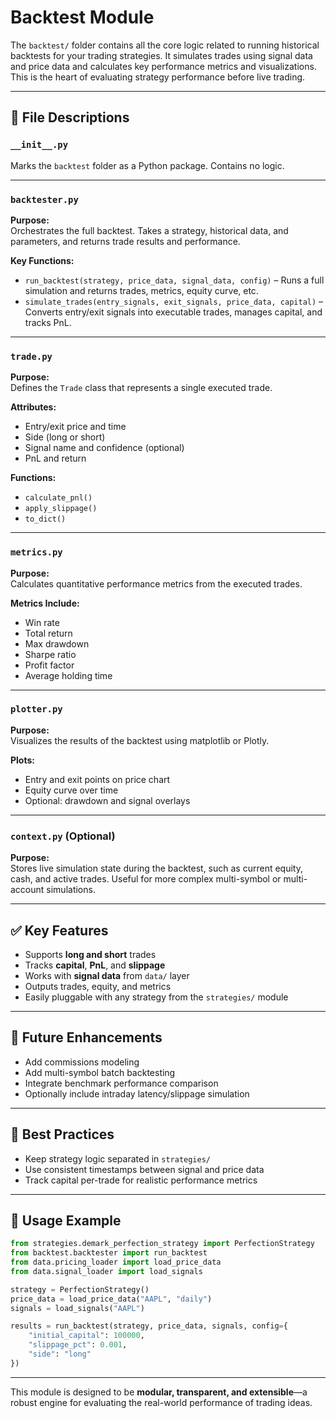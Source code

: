 # Backtest Module

The `backtest/` folder contains all the core logic related to running historical backtests for your trading strategies. It simulates trades using signal data and price data and calculates key performance metrics and visualizations. This is the heart of evaluating strategy performance before live trading.

---

## 📁 File Descriptions

### `__init__.py`
Marks the `backtest` folder as a Python package. Contains no logic.

---

### `backtester.py`
**Purpose:**  
Orchestrates the full backtest. Takes a strategy, historical data, and parameters, and returns trade results and performance.

**Key Functions:**
- `run_backtest(strategy, price_data, signal_data, config)` – Runs a full simulation and returns trades, metrics, equity curve, etc.
- `simulate_trades(entry_signals, exit_signals, price_data, capital)` – Converts entry/exit signals into executable trades, manages capital, and tracks PnL.

---

### `trade.py`
**Purpose:**  
Defines the `Trade` class that represents a single executed trade.

**Attributes:**
- Entry/exit price and time
- Side (long or short)
- Signal name and confidence (optional)
- PnL and return

**Functions:**
- `calculate_pnl()`
- `apply_slippage()`
- `to_dict()`

---

### `metrics.py`
**Purpose:**  
Calculates quantitative performance metrics from the executed trades.

**Metrics Include:**
- Win rate
- Total return
- Max drawdown
- Sharpe ratio
- Profit factor
- Average holding time

---

### `plotter.py`
**Purpose:**  
Visualizes the results of the backtest using matplotlib or Plotly.

**Plots:**
- Entry and exit points on price chart
- Equity curve over time
- Optional: drawdown and signal overlays

---

### `context.py` (Optional)
**Purpose:**  
Stores live simulation state during the backtest, such as current equity, cash, and active trades. Useful for more complex multi-symbol or multi-account simulations.

---

## ✅ Key Features
- Supports **long and short** trades
- Tracks **capital**, **PnL**, and **slippage**
- Works with **signal data** from `data/` layer
- Outputs trades, equity, and metrics
- Easily pluggable with any strategy from the `strategies/` module

---

## 🔮 Future Enhancements
- Add commissions modeling
- Add multi-symbol batch backtesting
- Integrate benchmark performance comparison
- Optionally include intraday latency/slippage simulation

---

## 🧠 Best Practices
- Keep strategy logic separated in `strategies/`
- Use consistent timestamps between signal and price data
- Track capital per-trade for realistic performance metrics

---

## 📎 Usage Example
```python
from strategies.demark_perfection_strategy import PerfectionStrategy
from backtest.backtester import run_backtest
from data.pricing_loader import load_price_data
from data.signal_loader import load_signals

strategy = PerfectionStrategy()
price_data = load_price_data("AAPL", "daily")
signals = load_signals("AAPL")

results = run_backtest(strategy, price_data, signals, config={
    "initial_capital": 100000,
    "slippage_pct": 0.001,
    "side": "long"
})
```

---

This module is designed to be **modular, transparent, and extensible**—a robust engine for evaluating the real-world performance of trading ideas.